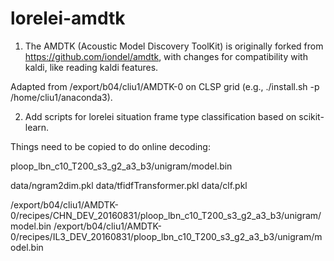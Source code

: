 # lorelei-amdtk

1. The AMDTK (Acoustic Model Discovery ToolKit) is originally forked from https://github.com/iondel/amdtk, with changes for compatibility with kaldi, like reading kaldi features.

Adapted from /export/b04/cliu1/AMDTK-0 on CLSP grid (e.g., ./install.sh -p /home/cliu1/anaconda3).

2. Add scripts for lorelei situation frame type classification based on scikit-learn.


Things need to be copied to do online decoding:

ploop_lbn_c10_T200_s3_g2_a3_b3/unigram/model.bin 

data/ngram2dim.pkl
data/tfidfTransformer.pkl 
data/clf.pkl


/export/b04/cliu1/AMDTK-0/recipes/CHN_DEV_20160831/ploop_lbn_c10_T200_s3_g2_a3_b3/unigram/model.bin
/export/b04/cliu1/AMDTK-0/recipes/IL3_DEV_20160831/ploop_lbn_c10_T200_s3_g2_a3_b3/unigram/model.bin
